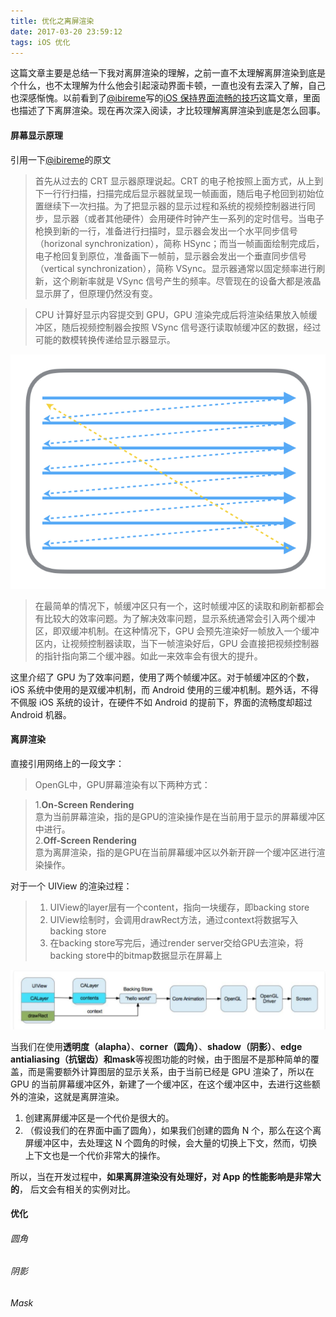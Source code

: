 ```yaml
---
title: 优化之离屏渲染
date: 2017-03-20 23:59:12
tags: iOS 优化
---
```

[ibireme_url]: https://blog.ibireme.com
这篇文章主要是总结一下我对离屏渲染的理解，之前一直不太理解离屏渲染到底是个什么，也不太理解为什么他会引起滚动界面卡顿，一直也没有去深入了解，自己也深感惭愧。以前看到了[@ibireme][ibireme_url]写的[iOS 保持界面流畅的技巧](https://blog.ibireme.com/2015/11/12/smooth_user_interfaces_for_ios/)这篇文章，里面也描述了下离屏渲染。现在再次深入阅读，才比较理解离屏渲染到底是怎么回事。


#### 屏幕显示原理

引用一下[@ibireme][ibireme_url]的原文
>
>首先从过去的 CRT 显示器原理说起。CRT 的电子枪按照上面方式，从上到下一行行扫描，扫描完成后显示器就呈现一帧画面，随后电子枪回到初始位置继续下一次扫描。为了把显示器的显示过程和系统的视频控制器进行同步，显示器（或者其他硬件）会用硬件时钟产生一系列的定时信号。当电子枪换到新的一行，准备进行扫描时，显示器会发出一个水平同步信号（horizonal synchronization），简称 HSync；而当一帧画面绘制完成后，电子枪回复到原位，准备画下一帧前，显示器会发出一个垂直同步信号（vertical synchronization），简称 VSync。显示器通常以固定频率进行刷新，这个刷新率就是 VSync 信号产生的频率。尽管现在的设备大都是液晶显示屏了，但原理仍然没有变。

>CPU 计算好显示内容提交到 GPU，GPU 渲染完成后将渲染结果放入帧缓冲区，随后视频控制器会按照 VSync 信号逐行读取帧缓冲区的数据，经过可能的数模转换传递给显示器显示。
>

![](./pics/2017-03-20/ios_screen_scan.png)

> 在最简单的情况下，帧缓冲区只有一个，这时帧缓冲区的读取和刷新都都会有比较大的效率问题。为了解决效率问题，显示系统通常会引入两个缓冲区，即双缓冲机制。在这种情况下，GPU 会预先渲染好一帧放入一个缓冲区内，让视频控制器读取，当下一帧渲染好后，GPU 会直接把视频控制器的指针指向第二个缓冲器。如此一来效率会有很大的提升。

这里介绍了 GPU 为了效率问题，使用了两个帧缓冲区。对于帧缓冲区的个数，iOS 系统中使用的是双缓冲机制，而 Android 使用的三缓冲机制。题外话，不得不佩服 iOS 系统的设计，在硬件不如 Android 的提前下，界面的流畅度却超过 Android 机器。


#### 离屏渲染

直接引用网络上的一段文字：

> OpenGL中，GPU屏幕渲染有以下两种方式：

> 1.**On-Screen Rendering**<br>
> 意为当前屏幕渲染，指的是GPU的渲染操作是在当前用于显示的屏幕缓冲区中进行。<br>
> 2.**Off-Screen Rendering**<br>
意为离屏渲染，指的是GPU在当前屏幕缓冲区以外新开辟一个缓冲区进行渲染操作。

对于一个 UIView 的渲染过程：
> 1. UIView的layer层有一个content，指向一块缓存，即backing store
> 2. UIView绘制时，会调用drawRect方法，通过context将数据写入backing store
> 3. 在backing store写完后，通过render server交给GPU去渲染，将backing store中的bitmap数据显示在屏幕上
>

![](./pics/2017-03-20/uiview_render.png)

当我们在使用**透明度（alapha）**、**corner（圆角）**、**shadow（阴影）**、**edge antialiasing（抗锯齿）**和**mask**等视图功能的时候，由于图层不是那种简单的覆盖，而是需要额外计算图层的显示关系，由于当前已经是 GPU 渲染了，所以在 GPU 的当前屏幕缓冲区外，新建了一个缓冲区，在这个缓冲区中，去进行这些额外的渲染，这就是离屏渲染。

1. 创建离屏缓冲区是一个代价是很大的。
2. （假设我们的在界面中画了圆角），如果我们创建的圆角 N 个，那么在这个离屏缓冲区中，去处理这 N 个圆角的时候，会大量的切换上下文，然而，切换上下文也是一个代价非常大的操作。

所以，当在开发过程中，**如果离屏渲染没有处理好，对 App 的性能影响是非常大的**， 后文会有相关的实例对比。


#### 优化

###### 圆角

###### 阴影

###### Mask
